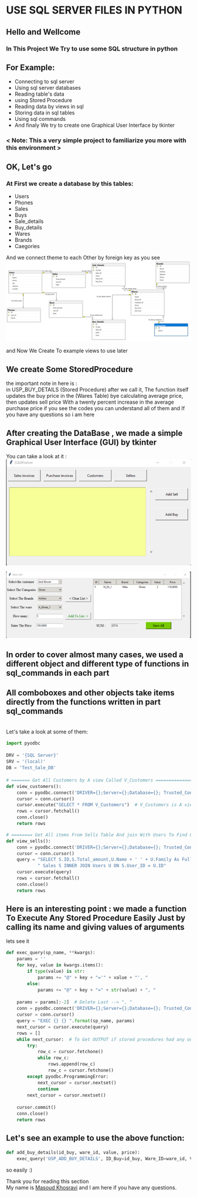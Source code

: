 #  USE SQL SERVER FILES IN PYTHON
## Hello and Wellcome
### In This Project We Try to use some SQL structure in python
## For Example:
+ Connecting to sql server
+ Using sql server databases
+ Reading table's data
+ using Stored Procedure
+ Reading data by views in sql
+ Storing data in sql tables
+ Using sql commands
+ And finaly We try to create one Graphical User Interface by tkinter
###  <  Note: This a very simple project to familiarize you more with this environment >
## OK, Let's go

### At First we create a database by this tables:
+ Users
+ Phones
+ Sales
+ Buys
+ Sale_details
+ Buy_details
+ Wares
+ Brands
+ Caegories

And we connect theme to each Other by foreign key as you see
![df](img/DB.png)
<br/>

and Now We Create To example views to use later
## We create Some StoredProcedure
the important note in here is :<br/>
in USP_BUY_DETAILS (Stored Procedure) after we call it, The function itself updates the buy price in the (Wares Table) bye calculating average price, then updates sell price With a twenty percent increase in the average purchase price
if you see the codes you can understand all of them and If you have any questions so i am here

## After creating the DataBase , we made a simple Graphical User Interface (GUI) by tkinter
You can take a look at it :
![firest_window](img/Firest_page.png)
<br/>

![new_window](img/new_win.png)

## In order to cover almost many cases, we used a different object and different type of functions in sql_commands in each part
## All comboboxes and other objects take items directly from the functions written in part sql_commands
<br/>
Let's take a look at some of them:

```python
import pyodbc

DRV = '{SQL Server}'
SRV = '(local)'
DB = 'Test_Sale_DB'

# ======= Get All Customers by A view Called V_Customers =======================
def view_customers():
    conn = pyodbc.connect('DRIVER={};Server={};Database={}; Trusted_Connection=yes;'.format(DRV, SRV, DB))
    cursor = conn.cursor()
    cursor.execute("SELECT * FROM V_Customers")  # V_Customers is A view
    rows = cursor.fetchall()
    conn.close()
    return rows
```

```python
# ======== Get All items From Sells Table And join With Users To Find Out Customers Name ============
def view_sells():
    conn = pyodbc.connect('DRIVER={};Server={};Database={}; Trusted_Connection=yes;'.format(DRV, SRV, DB))
    cursor = conn.cursor()
    query = "SELECT S.ID,S.Total_amount,U.Name + ' ' + U.Family As FullName ,S.Date FROM" \
            " Sales S INNER JOIN Users U ON S.User_ID = U.ID"
    cursor.execute(query)
    rows = cursor.fetchall()
    conn.close()
    return rows
```

## Here is an interesting point : we made a function To Execute Any Stored Procedure Easily Just by calling its name and giving values of arguments
lets see it
```python
def exec_query(sp_name, **kwargs):
    params = ''
    for key, value in kwargs.items():
        if type(value) is str:
            params += "@" + key + "='" + value + "', "
        else:
            params += "@" + key + "=" + str(value) + ", "

    params = params[:-2]  # Delete Last --> ", "
    conn = pyodbc.connect('DRIVER={};Server={};Database={}; Trusted_Connection=yes;'.format(DRV, SRV, DB))
    cursor = conn.cursor()
    query = "EXEC {} {} ".format(sp_name, params)
    next_cursor = cursor.execute(query)
    rows = []
    while next_cursor:  # To Get OUTPUT if stored procedures had any output
        try:
            row_c = cursor.fetchone()
            while row_c:
                rows.append(row_c)
                row_c = cursor.fetchone()
        except pyodbc.ProgrammingError:
            next_cursor = cursor.nextset()
            continue
        next_cursor = cursor.nextset()

    cursor.commit()
    conn.close()
    return rows
```

## Let's see an example to use the above function:
```python
def add_buy_details(id_buy, ware_id, value, price):
    exec_query('USP_ADD_BUY_DETAILS', ID_Buy=id_buy, Ware_ID=ware_id, Value=value, Price=price)
```

so easily :)

Thank you for reading this section<br/>
My name is [Masoud Khosravi]() and I am here if you have any questions.